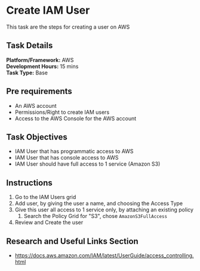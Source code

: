 # Create IAM User

This task are the steps for creating a user on AWS

## Task Details  
**Platform/Framework:** AWS  
**Development Hours:** 15 mins  
**Task Type:** Base  
    
## Pre requirements
* An AWS account
* Permissions/Right to create IAM users
* Access to the AWS Console for the AWS account
 
## Task Objectives
* IAM User that has programmatic access to AWS
* IAM User that has console access to AWS
* IAM User should have full access to 1 service (Amazon S3)
 
## Instructions
1. Go to the IAM Users grid
1. Add user, by giving the user a name, and choosing the Access Type
1. Give this user all access to 1 service only, by attaching an existing policy
    1. Search the Policy Grid for "S3", chose `AmazonS3FullAccess`
1. Review and Create the user


## Research and Useful Links Section
* https://docs.aws.amazon.com/IAM/latest/UserGuide/access_controlling.html
